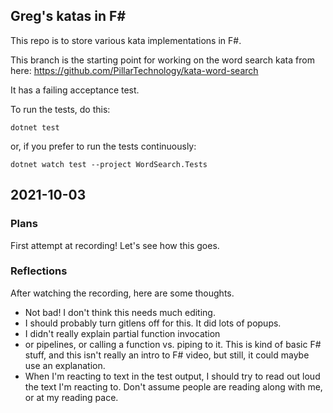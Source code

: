 
## Greg's katas in F#

This repo is to store various kata implementations in F#.

This branch is the starting point for working on the word search kata from here:
https://github.com/PillarTechnology/kata-word-search

It has a failing acceptance test.

To run the tests, do this:

```
dotnet test
```

or, if you prefer to run the tests continuously:

```
dotnet watch test --project WordSearch.Tests
```

## 2021-10-03

### Plans

First attempt at recording! Let's see how this goes.

### Reflections

After watching the recording, here are some thoughts.
* Not bad! I don't think this needs much editing.
* I should probably turn gitlens off for this. It did lots of popups.
* I didn't really explain partial function invocation
* or pipelines, or calling a function vs. piping to it. This is kind of basic F# stuff, and this isn't really an intro to F# video, but still, it could maybe use an explanation.
* When I'm reacting to text in the test output, I should try to read out loud the text I'm reacting to. Don't assume people are reading along with me, or at my reading pace.